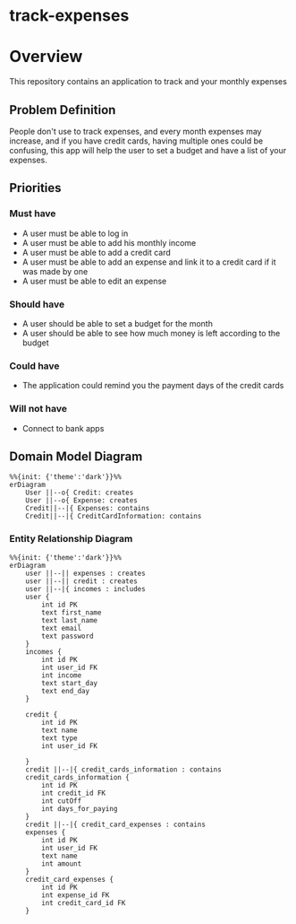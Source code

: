 # track-expenses

# Overview

This repository contains an application to track and your monthly expenses

## Problem Definition

People don't use to track expenses, and every month expenses may increase, and if you have credit cards, having multiple ones could be confusing, this app will help the user to set a budget and have a list of your expenses.

## Priorities

### Must have

- A user must be able to log in
- A user must be able to add his monthly income
- A user must be able to add a credit card
- A user must be able to add an expense and link it to a credit card if it was made by one
- A user must be able to edit an expense

### Should have

- A user should be able to set a budget for the month
- A user should be able to see how much money is left according to the budget

### Could have

- The application could remind you the payment days of the credit cards

### Will not have

- Connect to bank apps

## Domain Model Diagram

```mermaid
%%{init: {'theme':'dark'}}%%
erDiagram
    User ||--o{ Credit: creates
    User ||--o{ Expense: creates
    Credit||--|{ Expenses: contains
    Credit||--|{ CreditCardInformation: contains
```

### Entity Relationship Diagram

```mermaid
%%{init: {'theme':'dark'}}%%
erDiagram
    user ||--|| expenses : creates
    user ||--|| credit : creates
    user ||--|{ incomes : includes
    user {
        int id PK
        text first_name
        text last_name
        text email
        text password
    }
    incomes {
        int id PK
        int user_id FK
        int income
        text start_day
        text end_day
    }

    credit {
        int id PK
        text name
        text type
        int user_id FK

    }
    credit ||--|{ credit_cards_information : contains
    credit_cards_information {
        int id PK
        int credit_id FK
        int cutOff
        int days_for_paying
    }
    credit ||--|{ credit_card_expenses : contains
    expenses {
        int id PK
        int user_id FK
        text name
        int amount
    }
    credit_card_expenses {
        int id PK
        int expense_id FK
        int credit_card_id FK
    }

```